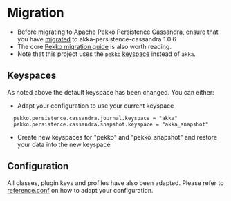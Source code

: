 # Migration

* Before migrating to Apache Pekko Persistence Cassandra, ensure that you have [migrated](https://doc.akka.io/docs/akka-persistence-cassandra/1.0.6/migrations.html) to akka-persistence-cassandra 1.0.6
* The core [Pekko migration guide](https://pekko.apache.org/docs/pekko/current/project/migration-guides.html) is also worth reading.
* Note that this project uses the `pekko` [keyspace](https://cassandra.apache.org/_/glossary.html#keyspace) instead of `akka`.

## Keyspaces
As noted above the default keyspace has been changed. 
You can either:

* Adapt your configuration to use your current keyspace

```
  pekko.persistence.cassandra.journal.keyspace = "akka"
  pekko.persistence.cassandra.snapshot.keyspace = "akka_snapshot"
```

* Create new keyspaces for "pekko" and "pekko_snapshot" and restore your data into the new keyspace

## Configuration

All classes, plugin keys and profiles have also been adapted. 
Please refer to [reference.conf](https://github.com/apache/pekko-persistence-cassandra/blob/main/core/src/main/resources/reference.conf) on how to adapt your configuration.
